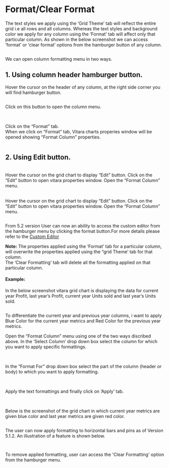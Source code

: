 # Format/Clear Format

The text styles we apply using the ‘Grid Theme’ tab will reflect the entire grid i.e all rows and all columns. Whereas the text styles and background color we apply for any column using the ‘Format’ tab will affect only that particular column. As shown in the below screenshot we can access ‘format’ or ‘clear format’ options from the hamburger button of any column.

<figure><img src="../.gitbook/assets/image29 (1).png" alt=""><figcaption></figcaption></figure>

We can open column formatting menu in two ways.

## **1. Using column header hamburger button.**

Hover the cursor on the header of any column, at the right side corner you will find hamburger button.

<figure><img src="../.gitbook/assets/columnFormat2.png" alt=""><figcaption></figcaption></figure>

Click on this button to open the column menu.&#x20;

<figure><img src="../.gitbook/assets/columnFormat3.png" alt=""><figcaption></figcaption></figure>

\
Click on the “Format” tab.\
When we click on “Format” tab, Vitara charts properies window will be opened showing “Format Column” properties.

&#x20;

<figure><img src="../.gitbook/assets/formatColumn.png" alt=""><figcaption></figcaption></figure>

## **2. Using Edit button.**

\
Hover the cursor on the grid chart to display “Edit” button. Click on the “Edit” button to open vitara properties window. Open the “Format Column” menu.

\
Hover the cursor on the grid chart to display “Edit” button. Click on the “Edit” button to open vitara properties window. Open the “Format Column” menu.

<figure><img src="../.gitbook/assets/formatColumn (1).png" alt=""><figcaption></figcaption></figure>

From 5.2 version User can now an ability to access the custom editor from the hamburger menu by clicking the format button.For more details please refer to the [Custom Editor](https://docs.vitaracharts.com/grid-microchart-guide/custom-editor#id-2.-using-the-hamburger-menu)

**Note:** The properties applied using the ‘Format’ tab for a particular column, will overwrite the properties applied using the “grid Theme’ tab for that column.\
The ‘Clear Formatting’ tab will delete all the formatting applied on that particular column.

#### Example: <a href="#example" id="example"></a>

In the below screenshot vitara grid chart is displaying the data for current year Profit, last year’s Profit, current year Units sold and last year’s Units sold.

<figure><img src="../.gitbook/assets/columnFormat1.png" alt=""><figcaption></figcaption></figure>

To differentiate the current year and previous year columns, i want to apply Blue Color for the current year metrics and Red Color for the previous year metrics.

Open the “Format Column” menu using one of the two ways discribed above. In the ‘Select Column’ drop down box select the column for which you want to apply specific formattings.

<figure><img src="../.gitbook/assets/formatColumn1 (1).png" alt=""><figcaption></figcaption></figure>

\
In the “Format For” drop down box select the part of the column (header or body) to which you want to apply formatting.

<figure><img src="../.gitbook/assets/formatColumn2.png" alt=""><figcaption></figcaption></figure>

\
Apply the text formattings and finally click on ‘Apply’ tab.

<figure><img src="../.gitbook/assets/formatColumn3.png" alt=""><figcaption></figcaption></figure>

\
Below is the screenshot of the grid chart in which current year metrics are given blue color and last year metrics are given red color.

<figure><img src="../.gitbook/assets/columnFormat8.png" alt=""><figcaption></figcaption></figure>

The user can now apply formatting to horizontal bars and pins as of Version 5.1.2. An illustration of a feature is shown below.

<figure><img src="../.gitbook/assets/Formatting1.png" alt=""><figcaption></figcaption></figure>

<figure><img src="../.gitbook/assets/Formatting2.png" alt=""><figcaption></figcaption></figure>

To remove applied formatting, user can access the 'Clear Formatting' option from the hamburger menu.

<figure><img src="../.gitbook/assets/image (1) (1).png" alt=""><figcaption></figcaption></figure>
